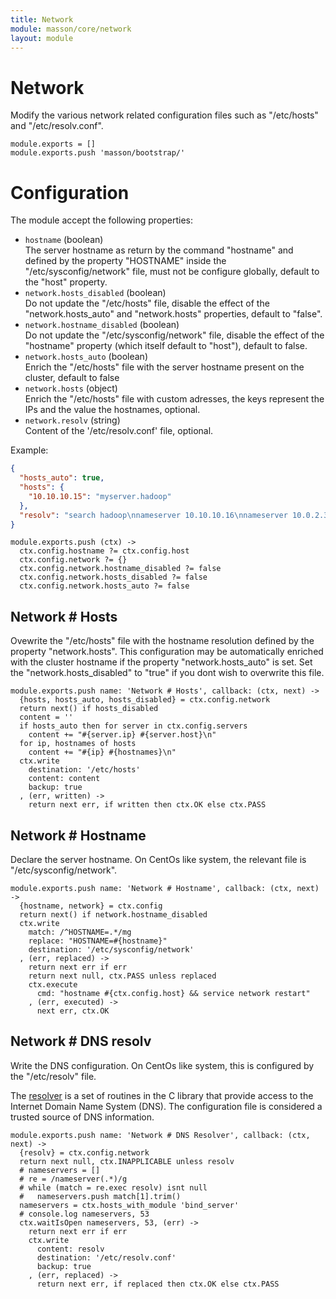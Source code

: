 ```yaml
---
title: Network
module: masson/core/network
layout: module
---
```


# Network

Modify the various network related configuration files such as
"/etc/hosts" and "/etc/resolv.conf".

    module.exports = []
    module.exports.push 'masson/bootstrap/'

# Configuration

The module accept the following properties:

*   `hostname` (boolean)   
    The server hostname as return by the command "hostname" and defined by the 
    property "HOSTNAME" inside the "/etc/sysconfig/network" file, must not be 
    configure globally, default to the "host" property.
*   `network.hosts_disabled` (boolean)   
    Do not update the "/etc/hosts" file, disable the effect of the 
    "network.hosts_auto" and "network.hosts" properties, default to "false".   
*   `network.hostname_disabled` (boolean)   
    Do not update the "/etc/sysconfig/network" file, disable the effect of the
    "hostname" property (which itself default to "host"), 
    default to false.   
*   `network.hosts_auto` (boolean)   
    Enrich the "/etc/hosts" file with the server hostname present on 
    the cluster, default to false   
*   `network.hosts` (object)   
    Enrich the "/etc/hosts" file with custom adresses, the keys represent the 
    IPs and the value the hostnames, optional.   
*   `network.resolv` (string)   
    Content of the '/etc/resolv.conf' file, optional.

Example:

```json
{
  "hosts_auto": true,
  "hosts": {
    "10.10.10.15": "myserver.hadoop"
  },
  "resolv": "search hadoop\nnameserver 10.10.10.16\nnameserver 10.0.2.3"
}
```

    module.exports.push (ctx) ->
      ctx.config.hostname ?= ctx.config.host
      ctx.config.network ?= {}
      ctx.config.network.hostname_disabled ?= false
      ctx.config.network.hosts_disabled ?= false
      ctx.config.network.hosts_auto ?= false

## Network # Hosts

Ovewrite the "/etc/hosts" file with the hostname resolution defined 
by the property "network.hosts". This configuration may be automatically
enriched with the cluster hostname if the property "network.hosts_auto" is
set. Set the "network.hosts_disabled" to "true" if you dont wish to overwrite
this file.

    module.exports.push name: 'Network # Hosts', callback: (ctx, next) ->
      {hosts, hosts_auto, hosts_disabled} = ctx.config.network
      return next() if hosts_disabled
      content = ''
      if hosts_auto then for server in ctx.config.servers
        content += "#{server.ip} #{server.host}\n"
      for ip, hostnames of hosts
        content += "#{ip} #{hostnames}\n"
      ctx.write
        destination: '/etc/hosts'
        content: content
        backup: true
      , (err, written) ->
        return next err, if written then ctx.OK else ctx.PASS

## Network # Hostname

Declare the server hostname. On CentOs like system, the 
relevant file is "/etc/sysconfig/network".

    module.exports.push name: 'Network # Hostname', callback: (ctx, next) ->
      {hostname, network} = ctx.config
      return next() if network.hostname_disabled
      ctx.write
        match: /^HOSTNAME=.*/mg
        replace: "HOSTNAME=#{hostname}"
        destination: '/etc/sysconfig/network'
      , (err, replaced) ->
        return next err if err
        return next null, ctx.PASS unless replaced 
        ctx.execute
          cmd: "hostname #{ctx.config.host} && service network restart"
        , (err, executed) ->
          next err, ctx.OK

## Network # DNS resolv

Write the DNS configuration. On CentOs like system, this is configured 
by the "/etc/resolv" file.

The [resolver](http://man7.org/linux/man-pages/man5/resolver.5.html) 
is a set of routines in the C library that provide
access to the Internet Domain Name System (DNS). The
configuration file is considered a trusted source of DNS information.

    module.exports.push name: 'Network # DNS Resolver', callback: (ctx, next) ->
      {resolv} = ctx.config.network
      return next null, ctx.INAPPLICABLE unless resolv
      # nameservers = []
      # re = /nameserver(.*)/g
      # while (match = re.exec resolv) isnt null
      #   nameservers.push match[1].trim()
      nameservers = ctx.hosts_with_module 'bind_server'
      # console.log nameservers, 53
      ctx.waitIsOpen nameservers, 53, (err) ->
        return next err if err
        ctx.write
          content: resolv
          destination: '/etc/resolv.conf'
          backup: true
        , (err, replaced) ->
          return next err, if replaced then ctx.OK else ctx.PASS


